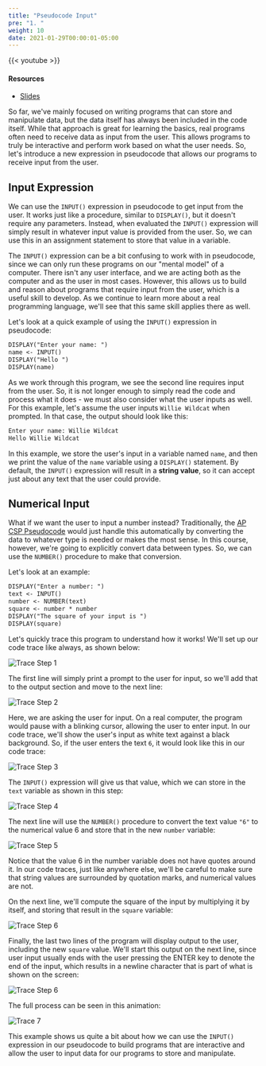 ```yaml
---
title: "Pseudocode Input"
pre: "1. "
weight: 10
date: 2021-01-29T00:00:01-05:00
---
```


{{< youtube  >}}

#### Resources

* <a href="slides" target="_blank">Slides</a>

So far, we've mainly focused on writing programs that can store and manipulate data, but the data itself has always been included in the code itself. While that approach is great for learning the basics, real programs often need to receive data as input from the user. This allows programs to truly be interactive and perform work based on what the user needs. So, let's introduce a new expression in pseudocode that allows our programs to receive input from the user.

## Input Expression

We can use the `INPUT()` expression in pseudocode to get input from the user. It works just like a procedure, similar to `DISPLAY()`, but it doesn't require any parameters. Instead, when evaluated the `INPUT()` expression will simply result in whatever input value is provided from the user. So, we can use this in an assignment statement to store that value in a variable.

The `INPUT()` expression can be a bit confusing to work with in pseudocode, since we can only run these programs on our "mental model" of a computer. There isn't any user interface, and we are acting both as the computer and as the user in most cases. However, this allows us to build and reason about programs that require input from the user, which is a useful skill to develop. As we continue to learn more about a real programming language, we'll see that this same skill applies there as well.

Let's look at a quick example of using the `INPUT()` expression in pseudocode:

```tex
DISPLAY("Enter your name: ")
name <- INPUT()
DISPLAY("Hello ")
DISPLAY(name)
```

As we work through this program, we see the second line requires input from the user. So, it is not longer enough to simply read the code and process what it does - we must also consider what the user inputs as well. For this example, let's assume the user inputs `Willie Wildcat` when prompted. In that case, the output should look like this:

```tex
Enter your name: Willie Wildcat
Hello Willie Wildcat
```

In this example, we store the user's input in a variable named `name`, and then we print the value of the `name` variable using a `DISPLAY()` statement. By default, the `INPUT()` expression will result in a **string value**, so it can accept just about any text that the user could provide.

## Numerical Input

What if we want the user to input a number instead? Traditionally, the [AP CSP Pseudocode](https://apcentral.collegeboard.org/pdf/ap-computer-science-principles-exam-reference-sheet.pdf) would just handle this automatically by converting the data to whatever type is needed or makes the most sense. In this course, however, we're going to explicitly convert data between types. So, we can use the `NUMBER()` procedure to make that conversion.

Let's look at an example:

```tex
DISPLAY("Enter a number: ")
text <- INPUT()
number <- NUMBER(text)
square <- number * number
DISPLAY("The square of your input is ")
DISPLAY(square)
```

Let's quickly trace this program to understand how it works! We'll set up our code trace like always, as shown below:

![Trace Step 1](/cc110/images/lab4/trace7_1.png)

The first line will simply print a prompt to the user for input, so we'll add that to the output section and move to the next line:

![Trace Step 2](/cc110/images/lab4/trace7_2.png)

Here, we are asking the user for input. On a real computer, the program would pause with a blinking cursor, allowing the user to enter input. In our code trace, we'll show the user's input as white text against a black background. So, if the user enters the text `6`, it would look like this in our code trace:

![Trace Step 3](/cc110/images/lab4/trace7_3.png)

The `INPUT()` expression will give us that value, which we can store in the `text` variable as shown in this step:

![Trace Step 4](/cc110/images/lab4/trace7_4.png)

The next line will use the `NUMBER()` procedure to convert the text value `"6"` to the numerical value $6$ and store that in the new `number` variable:

![Trace Step 5](/cc110/images/lab4/trace7_5.png)

Notice that the value $6$ in the number variable does not have quotes around it. In our code traces, just like anywhere else, we'll be careful to make sure that string values are surrounded by quotation marks, and numerical values are not. 

On the next line, we'll compute the square of the input by multiplying it by itself, and storing that result in the `square` variable:

![Trace Step 6](/cc110/images/lab4/trace7_6.png)

Finally, the last two lines of the program will display output to the user, including the new `square` value. We'll start this output on the next line, since user input usually ends with the user pressing the ENTER key to denote the end of the input, which results in a newline character that is part of what is shown on the screen:

![Trace Step 6](/cc110/images/lab4/trace7_8.png)

The full process can be seen in this animation:

![Trace 7](/cc110/images/lab4/trace7.gif)

This example shows us quite a bit about how we can use the `INPUT()` expression in our pseudocode to build programs that are interactive and allow the user to input data for our programs to store and manipulate.

